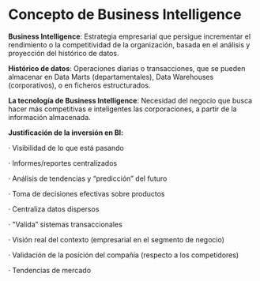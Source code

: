 # Concepto de Business Intelligence

**Business Intelligence**: Estrategia empresarial que persigue incrementar el rendimiento o la competitividad de la organización, basada en el análisis y proyección del histórico de datos.

**Histórico de datos**: Operaciones diarias o transacciones, que se pueden almacenar en Data Marts (departamentales), Data Warehouses (corporativos), o en ficheros estructurados.

**La tecnología de Business Intelligence**: Necesidad del negocio que busca hacer más competitivas e inteligentes las corporaciones, a partir de la información almacenada.

**Justificación de la inversión en Bl:**

·        Visibilidad de lo que está pasando

·        Informes/reportes centralizados

·        Análisis de tendencias y “predicción” del futuro

·        Toma de decisiones efectivas sobre productos

·        Centraliza datos dispersos

·        "Valida” sistemas transaccionales

·        Visión real del contexto (empresarial en el segmento de negocio)

·        Validación de la posíción del compañía (respecto a los competidores)

·        Tendencias de mercado
